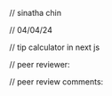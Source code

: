 // sinatha chin

// 04/04/24

// tip calculator in next js

// peer reviewer:

// peer review comments:
